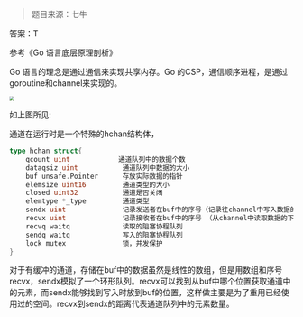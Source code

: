 > 题目来源：七牛

答案：T

参考《Go 语言底层原理剖析》

Go 语言的理念是通过通信来实现共享内存。Go 的CSP，通信顺序进程，是通过goroutine和channel来实现的。

<img src="https://image-1302243118.cos.ap-beijing.myqcloud.com/golang.assets/07f1b72a9bd56b8462377a1fc907f3bb.png" style="zoom:50%;" />

如上图所见:

通道在运行时是一个特殊的hchan结构体，

```go
type hchan struct{
	qcount uint            通道队列中的数据个数
	dataqsiz uint           通道队列中数据的大小
	buf unsafe.Pointer      存放实际数据的指针
	elemsize uint16         通道类型的大小
	closed uint32           通道是否关闭
	elemtype *_type         通道类型
	sendx uint              记录发送者在buf中的序号（记录往channel中写入数据的下一个位置）
	recvx uint              记录接收者在buf中的序号 （从channel中读取数据的下一个位置）
	recvq waitq             读取的阻塞协程队列  
	sendq waitq             写入的阻塞协程队列
	lock mutex              锁，并发保护
}
```

对于有缓冲的通道，存储在buf中的数据虽然是线性的数组，但是用数组和序号recvx，sendx模拟了一个环形队列。recvx可以找到从buf中哪个位置获取通道中的元素，而sendx能够找到写入时放到buf的位置，这样做主要是为了重用已经使用过的空间。recvx到sendx的距离代表通道队列中的元素数量。